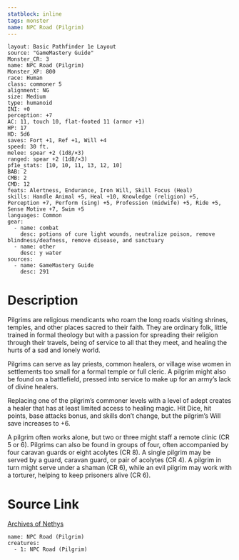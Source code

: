```yaml
---
statblock: inline
tags: monster
name: NPC Road (Pilgrim)
---
```

```statblock
layout: Basic Pathfinder 1e Layout
source: "GameMastery Guide"
Monster_CR: 3
name: NPC Road (Pilgrim)
Monster_XP: 800
race: Human
class: commoner 5
alignment: NG
size: Medium
type: humanoid
INI: +0
perception: +7
AC: 11, touch 10, flat-footed 11 (armor +1)
HP: 17
HD: 5d6
saves: Fort +1, Ref +1, Will +4
speed: 30 ft.
melee: spear +2 (1d8/×3)
ranged: spear +2 (1d8/×3)
pf1e_stats: [10, 10, 11, 13, 12, 10]
BAB: 2
CMB: 2
CMD: 12
feats: Alertness, Endurance, Iron Will, Skill Focus (Heal)
skills: Handle Animal +5, Heal +10, Knowledge (religion) +5, Perception +7, Perform (sing) +5, Profession (midwife) +5, Ride +5, Sense Motive +7, Swim +5
languages: Common
gear:
  - name: combat
    desc: potions of cure light wounds, neutralize poison, remove blindness/deafness, remove disease, and sanctuary
  - name: other
    desc: y water
sources:
  - name: GameMastery Guide
    desc: 291
```
# Description
Pilgrims are religious mendicants who roam the long roads visiting shrines, temples, and other places sacred to their faith. They are ordinary folk, little trained in formal theology but with a passion for spreading their religion through their travels, being of service to all that they meet, and healing the hurts of a sad and lonely world.

Pilgrims can serve as lay priests, common healers, or village wise women in settlements too small for a formal temple or full cleric. A pilgrim might also be found on a battlefield, pressed into service to make up for an army’s lack of divine healers.

Replacing one of the pilgrim’s commoner levels with a level of adept creates a healer that has at least limited access to healing magic. Hit Dice, hit points, base attacks bonus, and skills don’t change, but the pilgrim’s Will save increases to +6.

A pilgrim often works alone, but two or three might staff a remote clinic (CR 5 or 6). Pilgrims can also be found in groups of four, often accompanied by four caravan guards or eight acolytes (CR 8). A single pilgrim may be served by a guard, caravan guard, or pair of acolytes (CR 4). A pilgrim in turn might serve under a shaman (CR 6), while an evil pilgrim may work with a torturer, helping to keep prisoners alive (CR 6).
# Source Link
[Archives of Nethys](https://aonprd.com/NPCDisplay.aspx?ItemName=Road%20(Pilgrim))
```encounter-table
name: NPC Road (Pilgrim)
creatures:
  - 1: NPC Road (Pilgrim)
```
